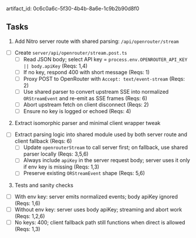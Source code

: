 artifact_id: 0c6c0a6c-5f30-4b4b-8a6e-1c9b2b90d8f0

## Tasks

1. Add Nitro server route with shared parsing: `/api/openrouter/stream`

-   [ ] Create `server/api/openrouter/stream.post.ts`
    -   [ ] Read JSON body; select API key = `process.env.OPENROUTER_API_KEY || body.apiKey` (Reqs: 1,4)
    -   [ ] If no key, respond 400 with short message (Reqs: 1)
    -   [ ] Proxy POST to OpenRouter with `Accept: text/event-stream` (Reqs: 2)
    -   [ ] Use shared parser to convert upstream SSE into normalized `ORStreamEvent` and re-emit as SSE frames (Reqs: 6)
    -   [ ] Abort upstream fetch on client disconnect (Reqs: 2)
    -   [ ] Ensure no key is logged or echoed (Reqs: 4)

2. Extract isomorphic parser and minimal client wrapper tweak

-   [ ] Extract parsing logic into shared module used by both server route and client fallback (Reqs: 6)
    -   [ ] Update `openrouterStream` to call server first; on fallback, use shared parser locally (Reqs: 3,5,6)
    -   [ ] Always include `apiKey` in the server request body; server uses it only if env key is missing (Reqs: 1,3)
    -   [ ] Preserve existing `ORStreamEvent` shape (Reqs: 5,6)

3. Tests and sanity checks

-   [ ] With env key: server emits normalized events; body apiKey ignored (Reqs: 1,6)
-   [ ] Without env key: server uses body apiKey; streaming and abort work (Reqs: 1,2,6)
-   [ ] No keys: 400; client fallback path still functions when direct is allowed (Reqs: 1,3)
